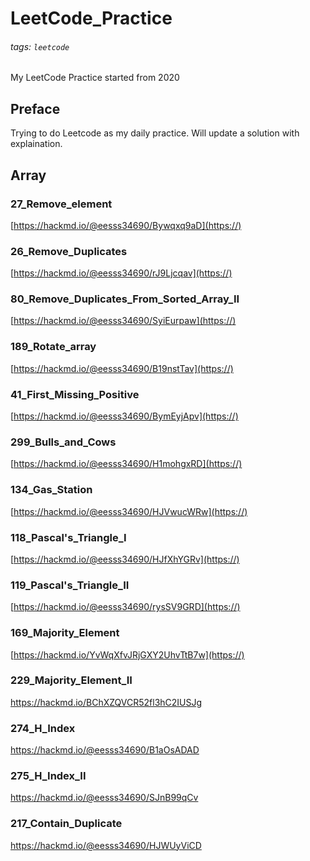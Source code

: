 # LeetCode_Practice
###### tags: `leetcode`
My LeetCode Practice started from 2020
## Preface
Trying to do Leetcode as my daily practice. Will update a solution with explaination.
## Array
### 27_Remove_element
[https://hackmd.io/@eesss34690/Bywqxq9aD](https://)
### 26_Remove_Duplicates
[https://hackmd.io/@eesss34690/rJ9Ljcqav](https://)
### 80_Remove_Duplicates_From_Sorted_Array_II
[https://hackmd.io/@eesss34690/SyiEurpaw](https://)
### 189_Rotate_array
[https://hackmd.io/@eesss34690/B19nstTav](https://)
### 41_First_Missing_Positive
[https://hackmd.io/@eesss34690/BymEyjApv](https://)
### 299_Bulls_and_Cows
[https://hackmd.io/@eesss34690/H1mohgxRD](https://)
### 134_Gas_Station
[https://hackmd.io/@eesss34690/HJVwucWRw](https://)
### 118_Pascal's_Triangle_I
[https://hackmd.io/@eesss34690/HJfXhYGRv](https://)
### 119_Pascal's_Triangle_II
[https://hackmd.io/@eesss34690/rysSV9GRD](https://)
### 169_Majority_Element
[https://hackmd.io/YvWqXfvJRjGXY2UhvTtB7w](https://)
### 229_Majority_Element_II
https://hackmd.io/BChXZQVCR52fl3hC2IUSJg
### 274_H_Index
https://hackmd.io/@eesss34690/B1aOsADAD
### 275_H_Index_II
https://hackmd.io/@eesss34690/SJnB99qCv
### 217_Contain_Duplicate
https://hackmd.io/@eesss34690/HJWUyViCD